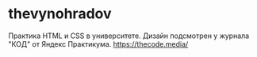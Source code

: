 # thevynohradov
Практика HTML и CSS в университете. Дизайн подсмотрен у журнала "КОД" от Яндекс Практикума. https://thecode.media/
